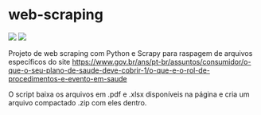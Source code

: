 # web-scraping

![](https://img.shields.io/badge/Python-blue) ![](https://img.shields.io/badge/Scrapy-green)

Projeto de web scraping com Python e Scrapy para raspagem de arquivos específicos do site https://www.gov.br/ans/pt-br/assuntos/consumidor/o-que-o-seu-plano-de-saude-deve-cobrir-1/o-que-e-o-rol-de-procedimentos-e-evento-em-saude

O script baixa os arquivos em .pdf e .xlsx disponíveis na página e cria um arquivo compactado .zip com eles dentro.
